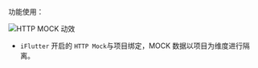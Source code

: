 功能使用：

![HTTP MOCK 动效](http://iflutter.toolu.cn/configs/http-mock.gif)

- `iFlutter` 开启的 `HTTP Mock`与项目绑定，MOCK 数据以项目为维度进行隔离。
